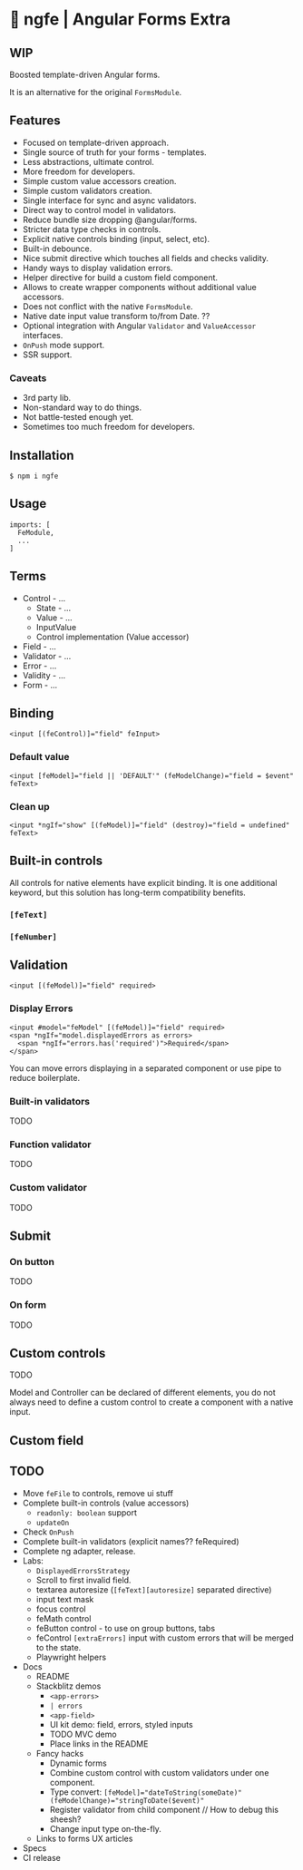 # 🧰 ngfe | Angular Forms Extra

## WIP

Boosted template-driven Angular forms.

It is an alternative for the original `FormsModule`.

## Features

* Focused on template-driven approach.
* Single source of truth for your forms - templates.
* Less abstractions, ultimate control.
* More freedom for developers.
* Simple custom value accessors creation.
* Simple custom validators creation.
* Single interface for sync and async validators.
* Direct way to control model in validators.
* Reduce bundle size dropping @angular/forms.
* Stricter data type checks in controls.
* Explicit native controls binding (input, select, etc).
* Built-in debounce.
* Nice submit directive which touches all fields and checks validity.
* Handy ways to display validation errors.
* Helper directive for build a custom field component.
* Allows to create wrapper components without additional value accessors.
* Does not conflict with the native `FormsModule`.
* Native date input value transform to/from Date. ??
* Optional integration with Angular `Validator` and `ValueAccessor` interfaces.
* `OnPush` mode support.
* SSR support.


### Caveats

* 3rd party lib.
* Non-standard way to do things.
* Not battle-tested enough yet.
* Sometimes too much freedom for developers.


## Installation

```
$ npm i ngfe
```

## Usage

```
imports: [
  FeModule,
  ...
]
```

## Terms

* Control - ...
  * State - ...
  * Value - ...
  * InputValue
  * Control implementation (Value accessor)
* Field - ...
* Validator - ...
* Error - ...
* Validity - ...
* Form - ...

## Binding

```
<input [(feControl)]="field" feInput>
```

### Default value

```
<input [feModel]="field || 'DEFAULT'" (feModelChange)="field = $event" feText>
```

### Clean up

```
<input *ngIf="show" [(feModel)]="field" (destroy)="field = undefined" feText>
```

## Built-in controls

All controls for native elements have explicit binding. 
It is one additional keyword, but this solution has long-term compatibility benefits.

### `[feText]`

### `[feNumber]`


## Validation

```
<input [(feModel)]="field" required>
```

### Display Errors

```
<input #model="feModel" [(feModel)]="field" required>
<span *ngIf="model.displayedErrors as errors>
  <span *ngIf="errors.has('required')">Required</span>
</span>
```

You can move errors displaying in a separated component or use pipe to reduce boilerplate.

### Built-in validators

TODO

### Function validator

TODO

### Custom validator

TODO



## Submit

### On button

TODO

### On form

TODO


## Custom controls

TODO

Model and Controller can be declared of different elements, you do not always need to define a custom control to create a component with a native input.


## Custom field



## TODO

* Move `feFile` to controls, remove ui stuff
* Complete built-in controls (value accessors)
  * `readonly: boolean` support
  * `updateOn`
* Check `OnPush`
* Complete built-in validators (explicit names?? feRequired)
* Complete ng adapter, release.
* Labs:
  * `DisplayedErrorsStrategy`
  * Scroll to first invalid field.
  * textarea autoresize (`[feText][autoresize]` separated directive)
  * input text mask
  * focus control
  * feMath control
  * feButton control - to use on group buttons, tabs
  * feControl `[extraErrors]` input with custom errors that will be merged to the state.
  * Playwright helpers
* Docs
  * README
  * Stackblitz demos
    * `<app-errors>`
    * `| errors`
    * `<app-field>`
    * UI kit demo: field, errors, styled inputs
    * TODO MVC demo
    * Place links in the README
  * Fancy hacks
    * Dynamic forms 
    * Combine custom control with custom validators under one component. 
    * Type convert: `[feModel]="dateToString(someDate)" (feModelChange)="stringToDate($event)"`
    * Register validator from child component // How to debug this sheesh?
    * Change input type on-the-fly.
  * Links to forms UX articles
* Specs
* CI release
